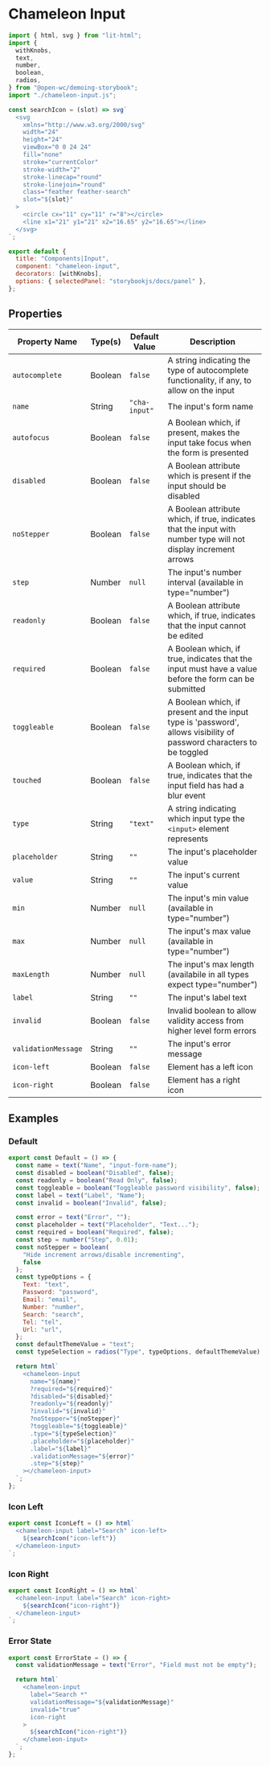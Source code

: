 # Chameleon Input

```js script
import { html, svg } from "lit-html";
import {
  withKnobs,
  text,
  number,
  boolean,
  radios,
} from "@open-wc/demoing-storybook";
import "./chameleon-input.js";

const searchIcon = (slot) => svg`
  <svg
    xmlns="http://www.w3.org/2000/svg"
    width="24"
    height="24"
    viewBox="0 0 24 24"
    fill="none"
    stroke="currentColor"
    stroke-width="2"
    stroke-linecap="round"
    stroke-linejoin="round"
    class="feather feather-search"
    slot="${slot}"
  >
    <circle cx="11" cy="11" r="8"></circle>
    <line x1="21" y1="21" x2="16.65" y2="16.65"></line>
  </svg>
`;

export default {
  title: "Components|Input",
  component: "chameleon-input",
  decorators: [withKnobs],
  options: { selectedPanel: "storybookjs/docs/panel" },
};
```

## Properties

| Property Name       | Type(s) | Default Value | Description                                                                                                          |
| ------------------- | ------- | ------------- | -------------------------------------------------------------------------------------------------------------------- |
| `autocomplete`      | Boolean | `false`       | A string indicating the type of autocomplete functionality, if any, to allow on the input                            |
| `name`              | String  | `"cha-input"` | The input's form name                                                                                                |
| `autofocus`         | Boolean | `false`       | A Boolean which, if present, makes the input take focus when the form is presented                                   |
| `disabled`          | Boolean | `false`       | A Boolean attribute which is present if the input should be disabled                                                 |
| `noStepper`         | Boolean | `false`       | A Boolean attribute which, if true, indicates that the input with number type will not display increment arrows      |
| `step`              | Number  | `null`        | The input's number interval (available in type="number")                                                             |
| `readonly`          | Boolean | `false`       | A Boolean attribute which, if true, indicates that the input cannot be edited                                        |
| `required`          | Boolean | `false`       | A Boolean which, if true, indicates that the input must have a value before the form can be submitted                |
| `toggleable`        | Boolean | `false`       | A Boolean which, if present and the input type is 'password', allows visibility of password characters to be toggled |
| `touched`           | Boolean | `false`       | A Boolean which, if true, indicates that the input field has had a blur event                                        |
| `type`              | String  | `"text"`      | A string indicating which input type the `<input>` element represents                                                |
| `placeholder`       | String  | `""`          | The input's placeholder value                                                                                        |
| `value`             | String  | `""`          | The input's current value                                                                                            |
| `min`               | Number  | `null`        | The input's min value (available in type="number")                                                                   |
| `max`               | Number  | `null`        | The input's max value (available in type="number")                                                                   |
| `maxLength`         | Number  | `null`        | The input's max length (availabile in all types expect type="number")                                                |
| `label`             | String  | `""`          | The input's label text                                                                                               |
| `invalid`           | Boolean | `false`       | Invalid boolean to allow validity access from higher level form errors                                               |
| `validationMessage` | String  | `""`          | The input's error message                                                                                            |
| `icon-left`         | Boolean | `false`       | Element has a left icon                                                                                              |
| `icon-right`        | Boolean | `false`       | Element has a right icon                                                                                             |

## Examples

### Default

```js preview-story
export const Default = () => {
  const name = text("Name", "input-form-name");
  const disabled = boolean("Disabled", false);
  const readonly = boolean("Read Only", false);
  const toggleable = boolean("Toggleable password visibility", false);
  const label = text("Label", "Name");
  const invalid = boolean("Invalid", false);

  const error = text("Error", "");
  const placeholder = text("Placeholder", "Text...");
  const required = boolean("Required", false);
  const step = number("Step", 0.01);
  const noStepper = boolean(
    "Hide increment arrows/disable incrementing",
    false
  );
  const typeOptions = {
    Text: "text",
    Password: "password",
    Email: "email",
    Number: "number",
    Search: "search",
    Tel: "tel",
    Url: "url",
  };
  const defaultThemeValue = "text";
  const typeSelection = radios("Type", typeOptions, defaultThemeValue);

  return html`
    <chameleon-input
      name="${name}"
      ?required="${required}"
      ?disabled="${disabled}"
      ?readonly="${readonly}"
      ?invalid="${invalid}"
      ?noStepper="${noStepper}"
      ?toggleable="${toggleable}"
      .type="${typeSelection}"
      .placeholder="${placeholder}"
      .label="${label}"
      .validationMessage="${error}"
      .step="${step}"
    ></chameleon-input>
  `;
};
```

### Icon Left

```js preview-story
export const IconLeft = () => html`
  <chameleon-input label="Search" icon-left>
    ${searchIcon("icon-left")}
  </chameleon-input>
`;
```

### Icon Right

```js preview-story
export const IconRight = () => html`
  <chameleon-input label="Search" icon-right>
    ${searchIcon("icon-right")}
  </chameleon-input>
`;
```

### Error State

```js preview-story
export const ErrorState = () => {
  const validationMessage = text("Error", "Field must not be empty");

  return html`
    <chameleon-input
      label="Search *"
      validationMessage="${validationMessage}"
      invalid="true"
      icon-right
    >
      ${searchIcon("icon-right")}
    </chameleon-input>
  `;
};
```
